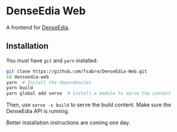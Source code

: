 # DenseEdia Web

A frontend for [DenseEdia](https://github.com/fsabre/DenseEdia-Progressive).

## Installation

You must have `git` and `yarn` installed.

```bash
git clone https://github.com/fsabre/DenseEdia-Web.git
cd denseedia-web
yarn  # Install the dependencies
yarn build
yarn global add serve  # Install a module to serve the content
```

Then, use `serve -s build` to serve the build content. Make sure the DenseEdia API is running.

Better installation instructions are coming one day.
